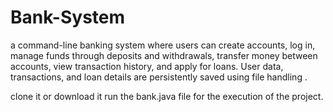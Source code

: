 # Bank-System
a command-line banking system where users can create accounts, log in, manage funds through deposits and withdrawals, transfer money between accounts, view transaction history, and apply for loans. User data, transactions, and loan details are persistently saved using file handling .

clone it or download it 
run the bank.java file for the execution of the project.
